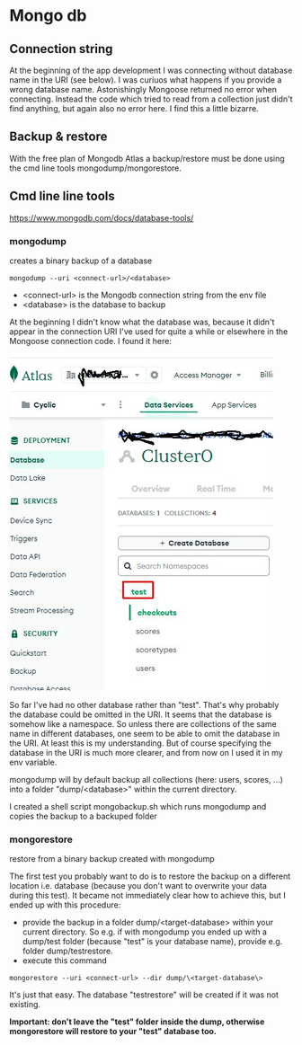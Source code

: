 # Mongo db

## Connection string

At the beginning of the app development I was connecting without database name in the URI (see below). I was curiuos what happens if you provide a wrong database name. Astonishingly Mongoose returned no error when connecting. Instead the code which tried to read from a collection just didn't find anything, but again also no error here. I find this a little bizarre.

## Backup & restore

With the free plan of Mongodb Atlas a backup/restore must be done using the cmd line tools mongodump/mongorestore.

## Cmd line line tools

https://www.mongodb.com/docs/database-tools/

### mongodump

creates a binary backup of a database

```
mongodump --uri <connect-url>/<database>
```

- \<connect-url\> is the Mongodb connection string from the env file
- \<database\> is the database to backup

At the beginning I didn't know what the database was, because it didn't appear in the connection URI I've used for quite a while or elsewhere in the Mongoose connection code. I found it here:

![Where to find the database](./mongodb-database.jpg)

So far I've had no other database rather than "test". That's why probably the database could be omitted in the URI. It seems that the database is somehow like a namespace. So unless there are collections of the same name in different databases, one seem to be able to omit the database in the URI. At least this is my understanding. But of course specifying the database in the URI is much more clearer, and from now on I used it in my env variable.

mongodump will by default backup all collections (here: users, scores, ...) into a folder "dump/\<database\>" within the current directory.

I created a shell script mongobackup.sh which runs mongodump and copies the backup to a backuped folder

### mongorestore

restore from a binary backup created with mongodump

The first test you probably want to do is to restore the backup on a different location i.e. database (because you don't want to overwrite your data during this test). It became not immediately clear how to achieve this, but I ended up with this procedure:

- provide the backup in a folder dump/\<target-database\> within your current directory. So e.g. if with mongodump you ended up with a dump/test folder (because "test" is your database name), provide e.g. folder dump/testrestore.
- execute this command

```
mongorestore --uri <connect-url> --dir dump/\<target-database\>
```

It's just that easy. The database "testrestore" will be created if it was not existing.

**Important: don't leave the "test" folder inside the dump, otherwise mongorestore will restore to your "test" database too.**
